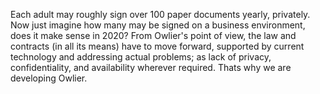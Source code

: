 Each adult may roughly sign over 100 paper documents yearly, privately. Now just imagine how many may be signed on a business environment, does it make sense in 2020? From Owlier's point of view, the law and contracts (in all its means) have to move forward, supported by current technology and addressing actual problems; as lack of privacy, confidentiality, and availability wherever
required. Thats why we are developing Owlier.

